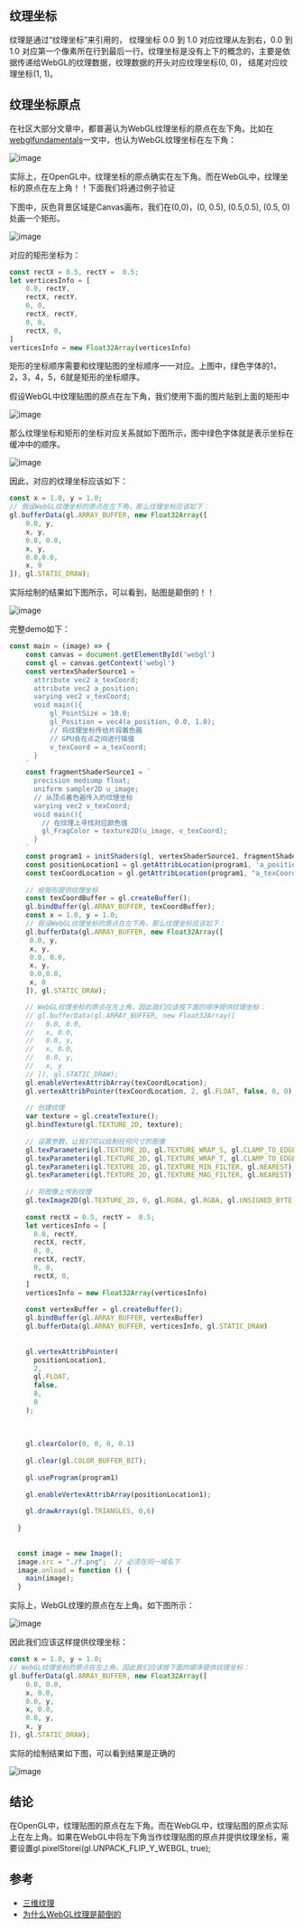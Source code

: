 ## 纹理坐标

纹理是通过“纹理坐标”来引用的， 纹理坐标 0.0 到 1.0 对应纹理从左到右，0.0 到 1.0 对应第一个像素所在行到最后一行。纹理坐标是没有上下的概念的，主要是依据传递给WebGL的纹理数据，纹理数据的开头对应纹理坐标(0, 0)， 结尾对应纹理坐标(1, 1)。

## 纹理坐标原点
在社区大部分文章中，都普遍认为WebGL纹理坐标的原点在左下角。比如在[webglfundamentals](https://webglfundamentals.org/webgl/lessons/zh_cn/webgl-3d-textures.html)一文中，也认为WebGL纹理坐标在左下角：

![image](../../easy-webgl/texture_01.jpg)

实际上，在OpenGL中，纹理坐标的原点确实在左下角。而在WebGL中，纹理坐标的原点在左上角！！下面我们将通过例子验证


下图中，灰色背景区域是Canvas画布，我们在(0,0)，(0, 0.5), (0.5,0.5), (0.5, 0)处画一个矩形。

![image](../../easy-webgl/texture_02.png)

对应的矩形坐标为：

```js
const rectX = 0.5, rectY =  0.5;
let verticesInfo = [
    0.0, rectY,
    rectX, rectY,
    0, 0,
    rectX, rectY,
    0, 0,
    rectX, 0,
]
verticesInfo = new Float32Array(verticesInfo)
```

矩形的坐标顺序需要和纹理贴图的坐标顺序一一对应。上图中，绿色字体的1，2，3，4，5，6就是矩形的坐标顺序。

假设WebGL中纹理贴图的原点在左下角，我们使用下面的图片贴到上面的矩形中

![image](../../easy-webgl/f.png)

那么纹理坐标和矩形的坐标对应关系就如下图所示，图中绿色字体就是表示坐标在缓冲中的顺序。

![image](../../easy-webgl/texture_03.png)

因此，对应的纹理坐标应该如下：

```js
const x = 1.0, y = 1.0;
// 假设WebGL纹理坐标的原点在左下角，那么纹理坐标应该如下：
gl.bufferData(gl.ARRAY_BUFFER, new Float32Array([
    0.0, y,
    x, y,
    0.0, 0.0,
    x, y,
    0.0,0.0,
    x, 0
]), gl.STATIC_DRAW);
```

实际绘制的结果如下图所示，可以看到，贴图是颠倒的！！

![image](../../easy-webgl/texture_04.jpg)

完整demo如下：
```js
const main = (image) => {
    const canvas = document.getElementById('webgl')
    const gl = canvas.getContext('webgl')
    const vertexShaderSource1 = `
      attribute vec2 a_texCoord;
      attribute vec2 a_position;
      varying vec2 v_texCoord;
      void main(){
          gl_PointSize = 10.0;
          gl_Position = vec4(a_position, 0.0, 1.0);
          // 将纹理坐标传给片段着色器
          // GPU会在点之间进行插值
          v_texCoord = a_texCoord;
      }
    `
    const fragmentShaderSource1 = `
      precision mediump float;
      uniform sampler2D u_image;
      // 从顶点着色器传入的纹理坐标
      varying vec2 v_texCoord;
      void main(){
        // 在纹理上寻找对应颜色值
        gl_FragColor = texture2D(u_image, v_texCoord);
      }
    `
    const program1 = initShaders(gl, vertexShaderSource1, fragmentShaderSource1)
    const positionLocation1 = gl.getAttribLocation(program1, 'a_position')
    const texCoordLocation = gl.getAttribLocation(program1, "a_texCoord");
  
    // 给矩形提供纹理坐标
    const texCoordBuffer = gl.createBuffer();
    gl.bindBuffer(gl.ARRAY_BUFFER, texCoordBuffer);
    const x = 1.0, y = 1.0;
    // 假设WebGL纹理坐标的原点在左下角，那么纹理坐标应该如下：
    gl.bufferData(gl.ARRAY_BUFFER, new Float32Array([
     0.0, y,
     x, y,
     0.0, 0.0,
     x, y,
     0.0,0.0,
     x, 0
    ]), gl.STATIC_DRAW);

    // WebGL纹理坐标的原点在左上角，因此我们应该按下面的顺序提供纹理坐标：
    // gl.bufferData(gl.ARRAY_BUFFER, new Float32Array([
    //   0.0, 0.0,
    //   x, 0.0,
    //   0.0, y,
    //   x, 0.0,
    //   0.0, y,
    //   x, y
    // ]), gl.STATIC_DRAW);
    gl.enableVertexAttribArray(texCoordLocation);
    gl.vertexAttribPointer(texCoordLocation, 2, gl.FLOAT, false, 0, 0);
  
    // 创建纹理
    var texture = gl.createTexture();
    gl.bindTexture(gl.TEXTURE_2D, texture);
  
    // 设置参数，让我们可以绘制任何尺寸的图像
    gl.texParameteri(gl.TEXTURE_2D, gl.TEXTURE_WRAP_S, gl.CLAMP_TO_EDGE);
    gl.texParameteri(gl.TEXTURE_2D, gl.TEXTURE_WRAP_T, gl.CLAMP_TO_EDGE);
    gl.texParameteri(gl.TEXTURE_2D, gl.TEXTURE_MIN_FILTER, gl.NEAREST);
    gl.texParameteri(gl.TEXTURE_2D, gl.TEXTURE_MAG_FILTER, gl.NEAREST);
  
    // 将图像上传到纹理
    gl.texImage2D(gl.TEXTURE_2D, 0, gl.RGBA, gl.RGBA, gl.UNSIGNED_BYTE, image);
  
    const rectX = 0.5, rectY =  0.5;
    let verticesInfo = [
      0.0, rectY,
      rectX, rectY,
      0, 0,
      rectX, rectY,
      0, 0,
      rectX, 0,
    ]
    verticesInfo = new Float32Array(verticesInfo)
  
    const vertexBuffer = gl.createBuffer();
    gl.bindBuffer(gl.ARRAY_BUFFER, vertexBuffer)
    gl.bufferData(gl.ARRAY_BUFFER, verticesInfo, gl.STATIC_DRAW)
  
  
    gl.vertexAttribPointer(
      positionLocation1,
      2,
      gl.FLOAT,
      false,
      8,
      0
    );
  
  
  
    gl.clearColor(0, 0, 0, 0.1)
  
    gl.clear(gl.COLOR_BUFFER_BIT);
  
    gl.useProgram(program1)
  
    gl.enableVertexAttribArray(positionLocation1);
  
    gl.drawArrays(gl.TRIANGLES, 0,6)
  
  }
  
  
  const image = new Image();
  image.src = "./f.png";  // 必须在同一域名下
  image.onload = function () {
    main(image);
  }
```

实际上，WebGL纹理的原点在左上角。如下图所示：

![image](../../easy-webgl/texture_05.png)

因此我们应该这样提供纹理坐标：

```js
const x = 1.0, y = 1.0;
// WebGL纹理坐标的原点在左上角，因此我们应该按下面的顺序提供纹理坐标：
gl.bufferData(gl.ARRAY_BUFFER, new Float32Array([
    0.0, 0.0,
    x, 0.0,
    0.0, y,
    x, 0.0,
    0.0, y,
    x, y
]), gl.STATIC_DRAW);
```

实际的绘制结果如下图，可以看到结果是正确的

![image](../../easy-webgl/texture_06.jpg)

## 结论
在OpenGL中，纹理贴图的原点在左下角。而在WebGL中，纹理贴图的原点实际上在左上角。如果在WebGL中将左下角当作纹理贴图的原点并提供纹理坐标，需要设置gl.pixelStorei(gl.UNPACK_FLIP_Y_WEBGL, true);

## 参考
- [三维纹理](https://webglfundamentals.org/webgl/lessons/zh_cn/webgl-3d-textures.html)
- [为什么WebGL纹理是颠倒的](https://jameshfisher.com/2020/10/22/why-is-my-webgl-texture-upside-down/)

